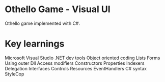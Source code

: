 # Othello Game - Visual UI
Othello game implemented with C#.

# Key learnings
Microsoft Visual Studio .NET dev tools
Object oriented coding
Lists
Forms
Using outer Dll
Access modifiers
Constructors
Properties
Indexers
Delegation
Interfaces
Controls
Resources
EventHandlers
C# syntax
StyleCop
